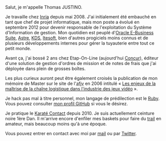Salut, je m'appelle Thomas JUSTINO.

Je travaille chez [Inria](http://www.inria.fr/) depuis mai 2008. J'ai initialement 
été embauché en tant que chef de projet informatique, mais mon poste a évolué en septembre 2012
pour devenir responsable de l'exploitation du Système d'Information de gestion. Mon quotidien 
est peuplé d'[Oracle E-Business Suite](http://www.oracle.com/fr/products/applications/ebusiness/overview/index.html), 
[Astre](http://www.gfi.fr/software/offre.php?id=14), 
[KDS](http://www.kds.com/), [Itesoft](http://www.itesoft.fr/), bien d'autres
progiciels moins connus et de plusieurs développements internes pour gérer la 
tuyauterie entre tout ce petit monde.

Avant ça, j'ai bossé 2 ans chez Etap-On-Line (aujourd'hui 
[Concur](https://www.concur.com/fr-fr)), éditeur d'une solution de gestion 
d'ordres de mission et de notes de frais que j'ai déployée dans plein de 
grosses boîtes.

Les plus curieux auront peut être également croisés la publication de mon
mémoire de Master sur le site de 
l'<abbr title="Agence Française pour le Jeu Vidéo">afjv</abbr> en 2006 intitulé 
« [Les enjeux de la maîtrise de la chaîne logistique dans l'industrie des jeux 
vidéo](http://www.afjv.com/press0602/060228_dossier_enjeux_logistique_jeux_video.htm) ».

Je hack pas mal à titre personnel, mon langage de prédilection est le 
[Ruby](http://www.ruby-lang.org/en/). Vous pouvez consulter 
[mon profil GitHub](https://github.com/tjustino) si vous le désirez.

Je pratique le 
[Karaté Contact](http://www.ffkarate.fr/karate-full-contact-karate-contact/) 
depuis 2010. Je suis actuellement ceinture noire 1ère Dan.
Il m'arrive encore d'enfiler mes baskets pour faire du 
[trail](https://fr.wikipedia.org/wiki/Trail_%28course_%C3%A0_pied%29) en 
amateur, mais beaucoup moins qu'à une époque.

Vous pouvez entrer en contact avec moi par [mail](mailto:thomas@justino.fr)
ou par [Twitter](https://twitter.com/ThomasJustino).